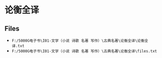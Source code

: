 # 论衡全译

## Files

- `F:/5000G电子书\I01-文学（小说 诗歌 名著 写作）\古典名著\论衡全译\论衡全译.txt`
- `F:/5000G电子书\I01-文学（小说 诗歌 名著 写作）\古典名著\论衡全译\files.txt`
